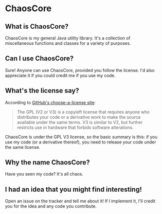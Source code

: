 # ChaosCore

## What is ChaosCore?
ChaosCore is my general Java utility library. It's a collection of miscellaneous functions and classes for a variety of purposes.

## Can I use ChaosCore?
Sure! Anyone can use ChaosCore, provided you follow the license. I'd also appreciate it if you could credit me if you use my code.

## What's the license say?
According to [GitHub's choose-a-license site](http://choosealicense.com/):

> The GPL (V2 or V3) is a copyleft license that requires anyone who distributes your code or a derivative work to make the source available under the same terms. V3 is similar to V2, but further restricts use in hardware that forbids software alterations.

ChaosCore is under the GPL V3 license, so the basic summary is this: if you use my code (or a derivative thereof), you need to release your code under the same license.

## Why the name ChaosCore?
Have you seen my code? It's all chaos.

## I had an idea that you might find interesting!
Open an issue on the tracker and tell me about it! If I implement it, I'll credit you for the idea and any code you contribute.